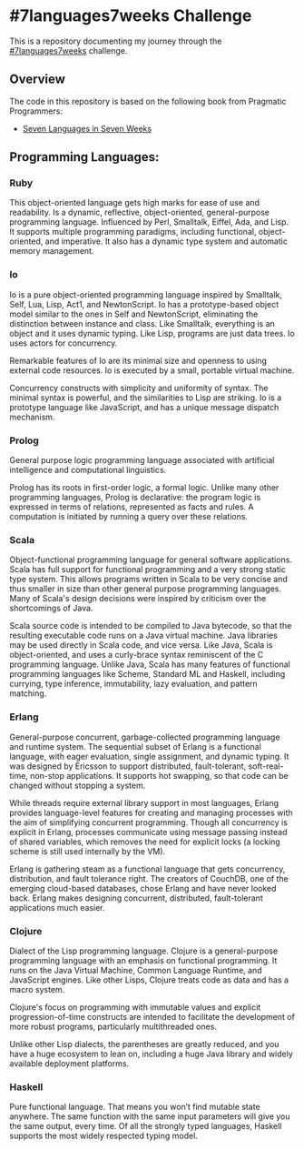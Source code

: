 # #7languages7weeks Challenge

This is a repository documenting my journey through the 
[#7languages7weeks](https://twitter.com/search/%237languages7weeks)
challenge.

## Overview

The code in this repository is based on the following book from Pragmatic Programmers:

* [Seven Languages in Seven Weeks](http://www.amazon.com/Seven-Languages-Weeks-Programming-Programmers/dp/193435659X/ref=sr_1_1?s=books&tag=supo-20&ie=UTF8&qid=1307764498&sr=1-1)


## Programming Languages:

### Ruby

This object-oriented language gets high marks for ease of
use and readability. Is a dynamic, reflective, object-oriented, general-purpose programming language. Influenced by Perl, Smalltalk, Eiffel, Ada, and Lisp. It supports multiple programming paradigms, including functional, object-oriented, and imperative. It also has a dynamic type system and automatic memory management.

### Io

Io is a pure object-oriented programming language inspired by Smalltalk, Self, Lua, Lisp, Act1, and NewtonScript. Io has a prototype-based object model similar to the ones in Self and NewtonScript, eliminating the distinction between instance and class. Like Smalltalk, everything is an object and it uses dynamic typing. Like Lisp, programs are just data trees. Io uses actors for concurrency.

Remarkable features of Io are its minimal size and openness to using external code resources. Io is executed by a small, portable virtual machine.

Concurrency constructs with simplicity and uniformity of syntax. The minimal syntax is powerful, and the similarities
to Lisp are striking. Io is a prototype language like JavaScript, and has a unique message dispatch
mechanism.

### Prolog

General purpose logic programming language associated with artificial intelligence and computational linguistics. 

Prolog has its roots in first-order logic, a formal logic. Unlike many other programming languages, Prolog is declarative: the program logic is expressed in terms of relations, represented as facts and rules. A computation is initiated by running a query over these relations.

### Scala

Object-functional programming language for general software applications. Scala has full support for functional programming and a very strong static type system. This allows programs written in Scala to be very concise and thus smaller in size than other general purpose programming languages. Many of Scala's design decisions were inspired by criticism over the shortcomings of Java.

Scala source code is intended to be compiled to Java bytecode, so that the resulting executable code runs on a Java virtual machine. Java libraries may be used directly in Scala code, and vice versa. Like Java, Scala is object-oriented, and uses a curly-brace syntax reminiscent of the C programming language. Unlike Java, Scala has many features of functional programming languages like Scheme, Standard ML and Haskell, including currying, type inference, immutability, lazy evaluation, and pattern matching.

### Erlang

General-purpose concurrent, garbage-collected programming language and runtime system. The sequential subset of Erlang is a functional language, with eager evaluation, single assignment, and dynamic typing. It was designed by Ericsson to support distributed, fault-tolerant, soft-real-time, non-stop applications. It supports hot swapping, so that code can be changed without stopping a system.

While threads require external library support in most languages, Erlang provides language-level features for creating and managing processes with the aim of simplifying concurrent programming. Though all concurrency is explicit in Erlang, processes communicate using message passing instead of shared variables, which removes the need for explicit locks (a locking scheme is still used internally by the VM).

Erlang is gathering steam as a functional language that gets concurrency, distribution, and fault tolerance right. The creators of CouchDB, one of the emerging cloud-based databases, chose Erlang and have never looked back. Erlang makes designing concurrent, distributed, fault-tolerant applications much easier.

### Clojure

Dialect of the Lisp programming language. Clojure is a general-purpose programming language with an emphasis on functional programming. It runs on the Java Virtual Machine, Common Language Runtime, and JavaScript engines. Like other Lisps, Clojure treats code as data and has a macro system.

Clojure's focus on programming with immutable values and explicit progression-of-time constructs are intended to facilitate the development of more robust programs, particularly multithreaded ones.

Unlike other Lisp dialects, the parentheses are greatly reduced, and you have a huge ecosystem to lean on, including a huge Java library and widely available deployment platforms.

### Haskell

Pure functional language. That means you won’t find mutable state anywhere. The same function with the same input parameters will give you the same output, every time. Of all the strongly typed languages, Haskell supports the most widely respected typing model.
